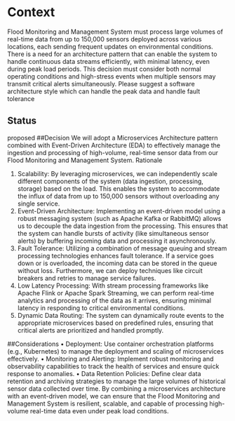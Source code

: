 # Context
Flood Monitoring and Management System must process large volumes of real-time data from up to 150,000 sensors deployed across various locations, each sending frequent updates on environmental conditions. There is a need for an architecture pattern that can enable the system to handle continuous data streams efficiently, with minimal latency, even during peak load periods. This decision must consider both normal operating conditions and high-stress events when multiple sensors may transmit critical alerts simultaneously. Please suggest a software architecture style which can handle the peak data and handle fault tolerance
## Status
proposed
##Decision
 We will adopt a Microservices Architecture pattern combined with Event-Driven Architecture (EDA) to effectively manage the ingestion and processing of high-volume, real-time sensor data from our Flood Monitoring and Management System.
Rationale
1.    Scalability: By leveraging microservices, we can independently scale different components of the system (data ingestion, processing, storage) based on the load. This enables the system to accommodate the influx of data from up to 150,000 sensors without overloading any single service.
2.    Event-Driven Architecture: Implementing an event-driven model using a robust messaging system (such as Apache Kafka or RabbitMQ) allows us to decouple the data ingestion from the processing. This ensures that the system can handle bursts of activity (like simultaneous sensor alerts) by buffering incoming data and processing it asynchronously.
3.    Fault Tolerance: Utilizing a combination of message queuing and stream processing technologies enhances fault tolerance. If a service goes down or is overloaded, the incoming data can be stored in the queue without loss. Furthermore, we can deploy techniques like circuit breakers and retries to manage service failures.
4.    Low Latency Processing: With stream processing frameworks like Apache Flink or Apache Spark Streaming, we can perform real-time analytics and processing of the data as it arrives, ensuring minimal latency in responding to critical environmental conditions.
5.    Dynamic Data Routing: The system can dynamically route events to the appropriate microservices based on predefined rules, ensuring that critical alerts are prioritized and handled promptly.


##Considerations
 •    Deployment: Use container orchestration platforms (e.g., Kubernetes) to manage the deployment and scaling of microservices effectively.
•    Monitoring and Alerting: Implement robust monitoring and observability capabilities to track the health of services and ensure quick response to anomalies.
•    Data Retention Policies: Define clear data retention and archiving strategies to manage the large volumes of historical sensor data collected over time.
By combining a microservices architecture with an event-driven model, we can ensure that the Flood Monitoring and Management System is resilient, scalable, and capable of processing high-volume real-time data even under peak load conditions.
